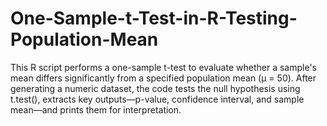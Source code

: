 # One-Sample-t-Test-in-R-Testing-Population-Mean
This R script performs a one-sample t-test to evaluate whether a sample's mean differs significantly from a specified population mean (μ = 50). After generating a numeric dataset, the code tests the null hypothesis using t.test(), extracts key outputs—p-value, confidence interval, and sample mean—and prints them for interpretation.
